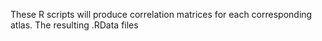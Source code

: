 These R scripts will produce correlation matrices for each corresponding atlas. The resulting .RData files
